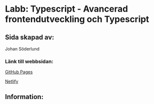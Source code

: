 # Labb: Typescript - Avancerad frontendutveckling och Typescript

## Sida skapad av:

Johan Söderlund

### Länk till webbsidan:

[GitHub Pages](https://jhn322.github.io/typescript-frontend/)

[Netlify](https://jhn-typescript.netlify.app/)

## Information:

